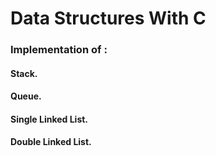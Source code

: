 # Data Structures With C

### Implementation of :

#### Stack.
#### Queue.
#### Single Linked List.
#### Double Linked List.

